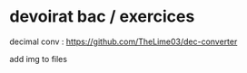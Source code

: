 # devoirat bac / exercices 

decimal conv : https://github.com/TheLime03/dec-converter


add img to files
